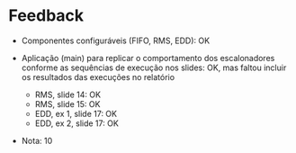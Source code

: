 # Feedback

- Componentes configuráveis (FIFO, RMS, EDD): OK
- Aplicação (main) para replicar o comportamento dos escalonadores conforme as sequências de execução nos slides: OK, mas faltou incluir os resultados das execuções no relatório
  - RMS, slide 14: OK
  - RMS, slide 15: OK
  - EDD, ex 1, slide 17: OK
  - EDD, ex 2, slide 17: OK

- Nota: 10
